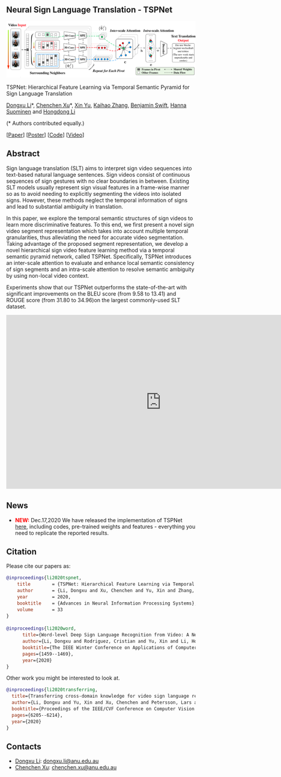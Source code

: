 ## Neural Sign Language Translation - TSPNet

<img src='figs/teaser.png'>

TSPNet: Hierarchical Feature Learning via Temporal Semantic Pyramid for Sign Language Translation

[Dongxu Li](https://scholar.google.com.au/citations?user=h5XtaUUAAAAJ&hl=en&oi=ao)\*, [Chenchen Xu](https://scholar.google.com.au/citations?user=01_mhZcAAAAJ&hl=en)\*,  [Xin Yu](https://scholar.google.com.au/citations?user=oxdtuSEAAAAJ&hl=en), [Kaihao Zhang](https://scholar.google.com.au/citations?user=eqwDXdMAAAAJ&hl=en), [Benjamin Swift](https://scholar.google.com.au/citations?user=OQdYgLEAAAAJ&hl=en), [Hanna Suominen](https://scholar.google.com.au/citations?user=o4qymo4AAAAJ&hl=en) and [Hongdong Li](https://scholar.google.com.au/citations?user=Mq89JAcAAAAJ&hl=en)

(\* Authors contributed equally.)

[[Paper](https://proceedings.neurips.cc//paper/2020/file/8c00dee24c9878fea090ed070b44f1ab-Paper.pdf)] [[Poster](poster/main.pdf)] [[Code](https://github.com/verashira/TSPNet)] [[Video](https://www.youtube.com/watch?v=-EAmcFrrRGk)]

Abstract
---------------
Sign language translation (SLT) aims to interpret sign video sequences into text-based natural language sentences. Sign videos consist of continuous sequences of sign gestures with no clear boundaries in between. Existing SLT models usually represent sign visual features in a frame-wise manner so as to avoid needing to explicitly segmenting the videos into isolated signs. However, these methods neglect the temporal information of signs and lead to substantial ambiguity in translation.

In this paper, we explore the temporal semantic structures of sign videos to learn more discriminative features. To this end, we first present a novel sign video segment representation which takes into account multiple temporal granularities, thus alleviating the need for accurate video segmentation. Taking advantage of the proposed segment representation, we develop a novel hierarchical sign video feature learning method via a temporal semantic pyramid network, called TSPNet. Specifically, TSPNet introduces an inter-scale attention to evaluate and enhance local semantic consistency of sign segments and an intra-scale attention to resolve semantic ambiguity by using non-local video context.

Experiments show that our TSPNet outperforms the state-of-the-art with significant improvements on the BLEU score (from 9.58 to 13.41) and ROUGE score (from 31.80 to 34.96)on the largest commonly-used SLT dataset.


<iframe width="823" height="463" src="https://www.youtube.com/embed/-EAmcFrrRGk" frameborder="0" allow="accelerometer; autoplay; clipboard-write; encrypted-media; gyroscope; picture-in-picture" allowfullscreen></iframe>


News
---------------
* <span style="color: red"><b>NEW:</b></span> Dec.17,2020  We have released the implementation of TSPNet [here](https://github.com/verashira/TSPNet), including codes, pre-trained weights and features - everything you need to replicate the reported results.



Citation
--------------

Please cite our papers as:
```bibtex
@inproceedings{li2020tspnet,
	title        = {TSPNet: Hierarchical Feature Learning via Temporal Semantic Pyramid for Sign Language Translation},
	author       = {Li, Dongxu and Xu, Chenchen and Yu, Xin and Zhang, Kaihao and Swift, Benjamin and Suominen, Hanna and Li, Hongdong},
	year         = 2020,
	booktitle    = {Advances in Neural Information Processing Systems},
	volume       = 33
}

@inproceedings{li2020word,
      title={Word-level Deep Sign Language Recognition from Video: A New Large-scale Dataset and Methods Comparison},
      author={Li, Dongxu and Rodriguez, Cristian and Yu, Xin and Li, Hongdong},
      booktitle={The IEEE Winter Conference on Applications of Computer Vision},
      pages={1459--1469},
      year={2020}
}
```
Other work you might be interested to look at.
```bibtex
@inproceedings{li2020transferring,
  title={Transferring cross-domain knowledge for video sign language recognition},
  author={Li, Dongxu and Yu, Xin and Xu, Chenchen and Petersson, Lars and Li, Hongdong},
  booktitle={Proceedings of the IEEE/CVF Conference on Computer Vision and Pattern Recognition},
  pages={6205--6214},
  year={2020}
}
```


Contacts
------------------
- [Dongxu Li](https://scholar.google.com.au/citations?user=h5XtaUUAAAAJ&hl=en&oi=ao): dongxu.li@anu.edu.au
- [Chenchen Xu](https://scholar.google.com.au/citations?user=01_mhZcAAAAJ&hl=en): chenchen.xu@anu.edu.au
